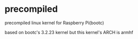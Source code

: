 precompiled
===========

precompiled linux kernel for Raspberry Pi(bootc)

based on bootc's 3.2.23 kernel but this kernel's ARCH is armhf
